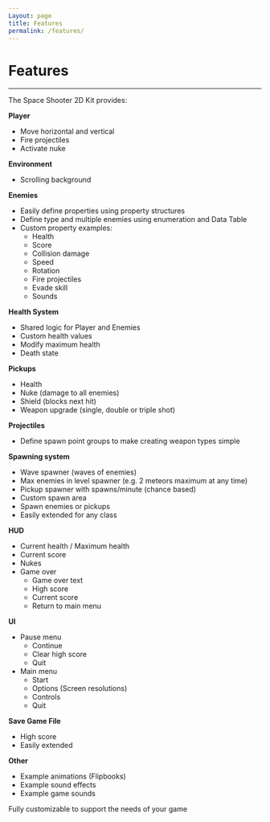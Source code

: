 ```yaml
---
Layout: page
title: Features
permalink: /features/
---
```


# Features

***

The Space Shooter 2D Kit provides:

__Player__

* Move horizontal and vertical
* Fire projectiles
* Activate nuke

__Environment__

* Scrolling background

__Enemies__

* Easily define properties using property structures
* Define type and multiple enemies using enumeration and Data Table
* Custom property examples:
    * Health
    * Score
    * Collision damage
    * Speed
    * Rotation
    * Fire projectiles
    * Evade skill
    * Sounds

__Health System__

* Shared logic for Player and Enemies
* Custom health values
* Modify maximum health
* Death state

__Pickups__

* Health
* Nuke (damage to all enemies)
* Shield (blocks next hit)
* Weapon upgrade (single, double or triple shot)

__Projectiles__

* Define spawn point groups to make creating weapon types simple

__Spawning system__

* Wave spawner (waves of enemies)
* Max enemies in level spawner (e.g. 2 meteors maximum at any time)
* Pickup spawner with spawns/minute (chance based)
* Custom spawn area
* Spawn enemies or pickups
* Easily extended for any class

__HUD__

* Current health / Maximum health
* Current score
* Nukes
* Game over
    * Game over text
    * High score
    * Current score
    * Return to main menu

__UI__

* Pause menu
    * Continue
    * Clear high score
    * Quit
* Main menu
    * Start
    * Options (Screen resolutions)
    * Controls
    * Quit
    
__Save Game File__

* High score
* Easily extended
    
__Other__

* Example animations (Flipbooks)
* Example sound effects
* Example game sounds

Fully customizable to support the needs of your game